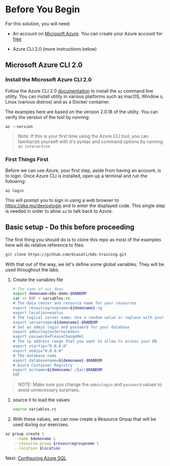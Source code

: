# Before You Begin

For this solution, you will need:

* An account on [Microsoft Azure](https://azure.microsoft.com). You can
create your Azure account for [free](https://azure.microsoft.com/en-us/free/)

* Azure CLI 2.0 (more instructions below)

## Microsoft Azure CLI 2.0

### Install the Microsoft Azure CLI 2.0

Follow the Azure CLI 2.0 [documentation](https://docs.microsoft.com/en-us/cli/azure/install-azure-cli) to install the `az` command line utility. You can install utility in various platforms such as macOS, Window
s, Linux (various distros) and as a Docker container.

The examples here are based on the version 2.0.18 of the utility. You can verify the version of the tool by running:

```
az --version
```

> Note: If this is your first time using the Azure CLI tool, you can familiarize yourself with it's syntax and command options by running `az interactive`

### First Things First

Before we can use Azure, your first step, aside from having an account, is to login. Once Azure CLI is installed, open up a terminal and run the following:

```
az login
```

This will prompt you to sign in using a web browser to https://aka.ms/devicelogin and to enter the displayed code. This single step is needed in order to allow `az` to talk back to Azure.

## Basic setup - Do this before proceeding

The first thing you should do is to clone this repo as most of the examples here will do relative reference to files.

```bash
git clone https://github.com/dcasati/k8s-training.git
```

With that out of the way, we let's define some global variables. They will be used throughout the labs.

1. Create the variables file

    ```bash
    # The name of our demo
    export demoname=k8s-demo-$RANDOM
    cat << EOF > variables.rc
    # The data center and resource name for your resources
    export resourcegroupname=${demoname}-rg
    export location=eastus
    # The logical server name: Use a random value or replace with your own value (do not capitalize)
    export servername=${demoname}-$RANDOM
    # Set an admin login and password for your database
    export adminlogin=ServerAdmin
    export password=PleaseChangeMe1
    # The ip address range that you want to allow to access your DB
    export startip="0.0.0.0"
    export endip="0.0.0.0"
    # The database name
    export databasename=${demoname}-$RANDOM
    # Azure Container Registry
    export acrname=${demoname/-/}acr$RANDOM
    EOF
    ```
> NOTE: Make sure you change the `adminlogin` and `password` values to avoid unnecessary surprises.

1. source it to load the values
    ```bash
   source variables.rc
    ```
1. With these values, we can now create a Resource Group that will be used during our exercises.

```bash
az group create \
    --name $demoname \
    --resource-group $resourcegroupname \
    --location $location
```

Next: [Configuring Azure SQL](02-configuring-azure-sql.md)
